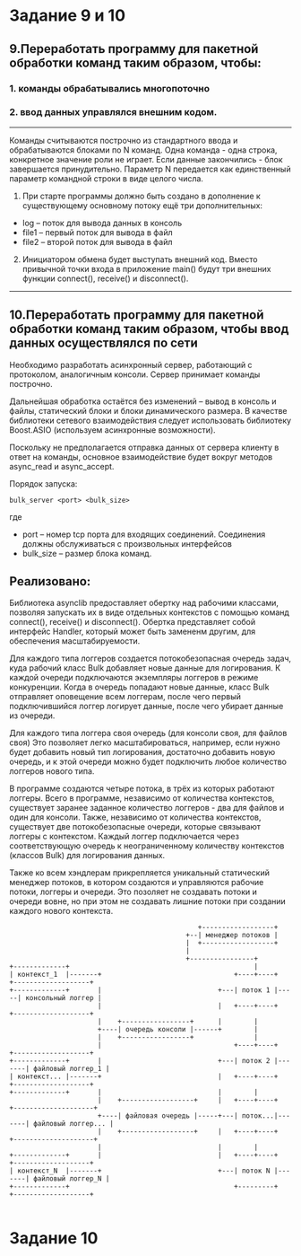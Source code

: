 # Задание 9 и 10
## 9.Переработать программу для пакетной обработки команд таким образом, чтобы:
### 1. команды обрабатывались многопоточно
### 2. ввод данных управлялся внешним кодом.

---

Команды считываются построчно из стандартного ввода и обрабатываются блоками по N команд.
Одна команда - одна строка, конкретное значение роли не играет. Если данные закончились - блок завершается принудительно. Параметр N передается как единственный параметр командной строки в виде целого числа.

1. При старте программы должно быть создано в дополнение к существующему основному потоку
ещё три дополнительных:
- log – поток для вывода данных в консоль
- file1 – первый поток для вывода в файл
- file2 – второй поток для вывода в файл

2. Инициатором обмена будет выступать внешний код. Вместо привычной точки входа в приложение
main() будут три внешних функции connect(), receive() и disconnect().

---

## 10.Переработать программу для пакетной обработки команд таким образом, чтобы ввод данных осуществлялся по сети

Необходимо разработать асинхронный сервер, работающий с протоколом, аналогичным консоли. Сервер принимает команды построчно.

Дальнейшая обработка остаётся без изменений – вывод в консоль и файлы, статический блоки и блоки динамического размера.
В качестве библиотеки сетевого взаимодействия следует использовать библиотеку Boost.ASIO (используем асинхронные возможности).

Поскольку не предполагается отправка данных от сервера клиенту в ответ на команды, основное взаимодействие будет вокруг методов async_read и async_accept.

Порядок запуска:
```shell
bulk_server <port> <bulk_size>
```
где
- port – номер tcp порта для входящих соединений. Соединения должны обслуживаться с произвольных интерфейсов
- bulk_size – размер блока команд.


## Реализовано:

Библиотека asynclib предоставляет обертку над рабочими классами, позволяя запускать их в виде отдельных контекстов с помощью команд connect(), receive() и disconnect().
Обертка представляет собой интерфейс Handler, который может быть замененм другим, для обеспечения масштабируемости.

Для каждого типа логгеров создается потокобезопасная очередь задач, куда рабочий класс Bulk добавляет новые данные для логирования. 
К каждой очереди подключаются экземпляры логгеров в режиме конкуренции. 
Когда в очередь попадают новые данные, класс Bulk отправляет оповещение всем логгерам, после чего первый подключившийся логгер логирует данные, после чего убирает данные из очереди.

Для каждого типа логгера своя очередь (для консоли своя, для файлов своя) Это позволяет легко масштабироваться, например, если нужно будет добавить новый тип логирования, достаточно добавить новую очередь, и к этой очереди можно будет подключить любое количество логгеров нового типа.

В программе создаются четыре потока, в трёх из которых работают логгеры. 
Всего в программе, независимо от количества контекстов, существует заранее заданное количество логгеров - два для файлов и один для консоли.
Также, независимо от количества контекстов, существует две потокобезопасные очереди, которые связывают логгеры с контекстом.
Каждый логгер подключается через соответствующую очередь к неограниченному количеству контекстов (классов Bulk) для логирования данных. 

Также ко всем хэндлерам прикрепляется уникальный статический менеджер потоков, в котором создаются и управляются рабочие потоки, логгеры и очереди.
Это позоляет не создавать потоки и очереди вовне, но при этом не создавать лишние потоки при создании каждого нового контекста.

```
                                               +------------------+
                                            +--| менеджер потоков |
                                            |  +------------------+
                                            |   
                                            +----------------+
+-------------+                                              |              
| контекст_1  |-------+                                 +----+----+     +-------------------+
+-------------+       |                             +---| поток 1 |-----| консольный логгер |
                      |                             |   +----+----+     +-------------------+
                      |    +-----------------+      |        |            
                      +----| очередь консоли |------+        |            
                      |    +-----------------+               |            
                      |                                 +----+----+       +-------------------+
+-------------+       |                             +---| поток 2 |-------| файловый логгер_1 |
| контекст... |-------+                             |   +----+----+       +-------------------+
+-------------+       |                             |        |            
                      |    +------------------+     |   +----+----+       +--------------------+
                      +----| файловая очередь |-----+---| поток...|-------| файловый логгер... |
                      |    +------------------+     |   +----+----+       +--------------------+
                      |                             |        |            
+-------------+       |                             |   +----+----+       +-------------------+
| контекст_N  |-------+                             +---| поток N |-------| файловый логгер_N |
+-------------+                                         +---------+       +-------------------+
                
```                                                
                                                    

# Задание 10
